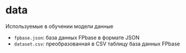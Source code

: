 # data

Используемые в обучении модели данные

- ```fpbase.json```: база данных FPbase в формате JSON
- ```dataset.csv```: преобразованная в CSV таблицу база данных FPbase